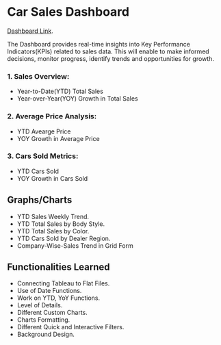 # Car Sales Dashboard
[Dashboard Link](https://public.tableau.com/views/ProjectCarSales/Dashboard?:language=en-US&:sid=&:redirect=auth&:display_count=n&:origin=viz_share_link).

The Dashboard provides real-time insights into Key Performance Indicators(KPIs) related to sales data. This will enable to make informed decisions, monitor progress, identify trends and opportunities for growth.

### 1. Sales Overview:
* Year-to-Date(YTD) Total Sales
* Year-over-Year(YOY) Growth in Total Sales

### 2. Average Price Analysis:
* YTD Avearge Price
* YOY Growth in Average Price

### 3. Cars Sold Metrics:
* YTD Cars Sold
* YOY Growth in Cars Sold

## Graphs/Charts
* YTD Sales Weekly Trend.
* YTD Total Sales by Body Style.
* YTD Total Sales by Color.
* YTD Cars Sold by Dealer Region.
* Company-Wise-Sales Trend in Grid Form

## Functionalities Learned
* Connecting Tableau to Flat Files.
* Use of Date Functions.
* Work on YTD, YoY Functions.
* Level of Details.
* Different Custom Charts.
* Charts Formatting.
* Different Quick and Interactive Filters.
* Background Design.
